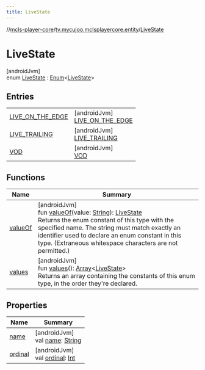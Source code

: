 ```yaml
---
title: LiveState
---
```

//[mcls-player-core](../../../index.html)/[tv.mycujoo.mclsplayercore.entity](../index.html)/[LiveState](index.html)



# LiveState



[androidJvm]\
enum [LiveState](index.html) : [Enum](https://kotlinlang.org/api/latest/jvm/stdlib/kotlin/-enum/index.html)&lt;[LiveState](index.html)&gt;



## Entries


| | |
|---|---|
| [LIVE_ON_THE_EDGE](-l-i-v-e_-o-n_-t-h-e_-e-d-g-e/index.html) | [androidJvm]<br>[LIVE_ON_THE_EDGE](-l-i-v-e_-o-n_-t-h-e_-e-d-g-e/index.html) |
| [LIVE_TRAILING](-l-i-v-e_-t-r-a-i-l-i-n-g/index.html) | [androidJvm]<br>[LIVE_TRAILING](-l-i-v-e_-t-r-a-i-l-i-n-g/index.html) |
| [VOD](-v-o-d/index.html) | [androidJvm]<br>[VOD](-v-o-d/index.html) |


## Functions


| Name | Summary |
|---|---|
| [valueOf](value-of.html) | [androidJvm]<br>fun [valueOf](value-of.html)(value: [String](https://kotlinlang.org/api/latest/jvm/stdlib/kotlin/-string/index.html)): [LiveState](index.html)<br>Returns the enum constant of this type with the specified name. The string must match exactly an identifier used to declare an enum constant in this type. (Extraneous whitespace characters are not permitted.) |
| [values](values.html) | [androidJvm]<br>fun [values](values.html)(): [Array](https://kotlinlang.org/api/latest/jvm/stdlib/kotlin/-array/index.html)&lt;[LiveState](index.html)&gt;<br>Returns an array containing the constants of this enum type, in the order they're declared. |


## Properties


| Name | Summary |
|---|---|
| [name](-v-o-d/index.html#-372974862%2FProperties%2F1607110795) | [androidJvm]<br>val [name](-v-o-d/index.html#-372974862%2FProperties%2F1607110795): [String](https://kotlinlang.org/api/latest/jvm/stdlib/kotlin/-string/index.html) |
| [ordinal](-v-o-d/index.html#-739389684%2FProperties%2F1607110795) | [androidJvm]<br>val [ordinal](-v-o-d/index.html#-739389684%2FProperties%2F1607110795): [Int](https://kotlinlang.org/api/latest/jvm/stdlib/kotlin/-int/index.html) |

